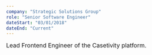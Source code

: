 ```yaml
---
company: "Strategic Solutions Group"
role: "Senior Software Engineer"
dateStart: "03/01/2018"
dateEnd: "Current"
---
```


<div style="font-size: 16px;">Lead Frontend Engineer of the Casetivity platform.</div>

